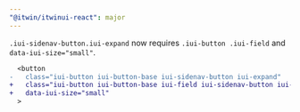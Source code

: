 ```yaml
---
"@itwin/itwinui-react": major
---
```


`.iui-sidenav-button.iui-expand` now requires `.iui-button .iui-field` and `data-iui-size="small"`.

```diff
  <button
-   class="iui-button iui-button-base iui-sidenav-button iui-expand"
+   class="iui-button iui-button-base iui-field iui-sidenav-button iui-expand"
+   data-iui-size="small"
  >
```

